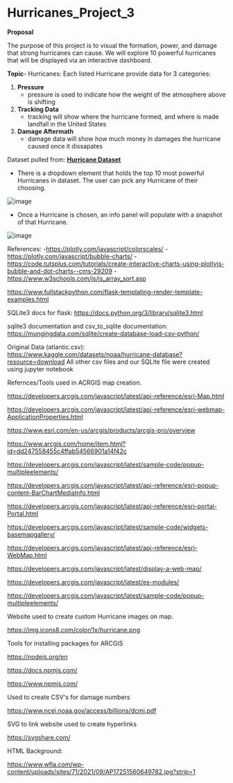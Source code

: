 # Hurricanes_Project_3

**Proposal**

The purpose of this project is to visual the formation, power, and damage that strong hurricanes can cause. We will explore 10 powerful hurricanes that will be displayed via an interactive dashboard.

**Topic**- Hurricanes:
  Each listed Hurricane provide data for 3 categories: 
  1. **Pressure**
      - pressure is used to indicate how the weight of the atmosphere above is shifting
  3. **Tracking Data** 
      - tracking will show where the hurricane formed, and where is made landfall in the United States
  4. **Damage Aftermath**
      - damage data will show how much money in damages the hurricane caused once it dissapates

Dataset pulled from:  [**Hurricane Dataset**](https://www.kaggle.com/datasets/noaa/hurricane-database)

- There is a dropdown element that holds the top 10 most powerful Hurricanes in dataset. The user can pick any Hurricane of their choosing.

![image](https://user-images.githubusercontent.com/115582691/231892259-da5c5bab-7195-44cb-88ac-ca487fc2b204.png)

- Once a Hurricane is chosen, an info panel will populate with a snapshot of that Hurricane.

![image](https://user-images.githubusercontent.com/115582691/231897777-baee89e4-4e28-473b-ac85-0a20873a36b3.png)




References:
-https://plotly.com/javascript/colorscales/
-https://plotly.com/javascript/bubble-charts/
-https://code.tutsplus.com/tutorials/create-interactive-charts-using-plotlyjs-bubble-and-dot-charts--cms-29209
-https://www.w3schools.com/js/js_array_sort.asp

https://www.fullstackpython.com/flask-templating-render-template-examples.html

SQLite3 docs for flask:
https://docs.python.org/3/library/sqlite3.html

sqlite3 documentation and csv_to_sqlite documentation:
https://mungingdata.com/sqlite/create-database-load-csv-python/

Original Data (atlantic.csv):
https://www.kaggle.com/datasets/noaa/hurricane-database?resource=download
All other csv files and our SQLite file were created using jupyter notebook



Refernces/Tools used in ACRGIS map creation. 

https://developers.arcgis.com/javascript/latest/api-reference/esri-Map.html

https://developers.arcgis.com/javascript/latest/api-reference/esri-webmap-ApplicationProperties.html

https://www.esri.com/en-us/arcgis/products/arcgis-pro/overview

https://www.arcgis.com/home/item.html?id=dd247558455c4ffab54566901a14f42c

https://developers.arcgis.com/javascript/latest/sample-code/popup-multipleelements/

https://developers.arcgis.com/javascript/latest/api-reference/esri-popup-content-BarChartMediaInfo.html

https://developers.arcgis.com/javascript/latest/api-reference/esri-portal-Portal.html

https://developers.arcgis.com/javascript/latest/sample-code/widgets-basemapgallery/

https://developers.arcgis.com/javascript/latest/api-reference/esri-WebMap.html

https://developers.arcgis.com/javascript/latest/display-a-web-map/

https://developers.arcgis.com/javascript/latest/es-modules/

https://developers.arcgis.com/javascript/latest/sample-code/popup-multipleelements/

Website used to create custom Hurricane images on map.

https://img.icons8.com/color/1x/hurricane.png

Tools for installing packages for ARCGIS 

https://nodejs.org/en

https://docs.npmjs.com/

https://www.npmjs.com/

Used to create CSV's for damage numbers

https://www.ncei.noaa.gov/access/billions/dcmi.pdf

SVG to link website used to create hyperlinks 

https://svgshare.com/

HTML Background: 

https://www.wfla.com/wp-content/uploads/sites/71/2021/09/AP17251560649782.jpg?strip=1

